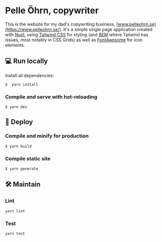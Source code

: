 # Pelle Öhrn, copywriter
This is the website for my dad's copywriting business, [www.pelleohrn.se](https://www.pelleohrn.se/). It's a simple single page application created with [Nuxt](https://nuxtjs.org/), using [Tailwind CSS](https://tailwindcss.com/) for styling (and [BEM](http://getbem.com/) where Tailwind has issues, most notably in CSS Grids) as well as [FontAwesome](https://fontawesome.com/) for icon elements.

## 💻 Run locally
Install all dependencies:
```
$  yarn install
```

### Compile and serve with hot-reloading
```
$ yarn dev
```
## 🚀 Deploy

### Compile and minify for production
```
$ yarn build
```

### Compile static site
```
$ yarn generate
```

## 🛠️ Maintain
### Lint
```
yarn lint
```
### Test

```
yarn test
```